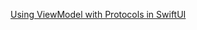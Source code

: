 [Using ViewModel with Protocols in SwiftUI](https://medium.com/@azalazar/using-viewmodel-protocols-in-swiftui-7f8818342af1)
